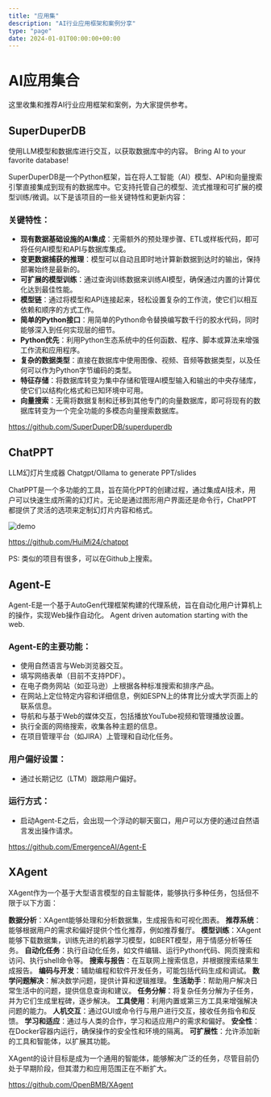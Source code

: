 ```yaml
---
title: "应用集"
description: "AI行业应用框架和案例分享"
type: "page"
date: 2024-01-01T00:00:00+00:00
---
```


# AI应用集合
这里收集和推荐AI行业应用框架和案例，为大家提供参考。

## SuperDuperDB
使用LLM模型和数据库进行交互，以获取数据库中的内容。
Bring AI to your favorite database!

SuperDuperDB是一个Python框架，旨在将人工智能（AI）模型、API和向量搜索引擎直接集成到现有的数据库中。它支持托管自己的模型、流式推理和可扩展的模型训练/微调。以下是该项目的一些关键特性和更新内容：

### 关键特性：
- **现有数据基础设施的AI集成**：无需额外的预处理步骤、ETL或样板代码，即可将任何AI模型和API与数据库集成。
- **变更数据捕获的推理**：模型可以自动且即时地计算新数据到达时的输出，保持部署始终是最新的。
- **可扩展的模型训练**：通过查询训练数据来训练AI模型，确保通过内置的计算优化达到最佳性能。
- **模型链**：通过将模型和API连接起来，轻松设置复杂的工作流，使它们以相互依赖和顺序的方式工作。
- **简单的Python接口**：用简单的Python命令替换编写数千行的胶水代码，同时能够深入到任何实现层的细节。
- **Python优先**：利用Python生态系统中的任何函数、程序、脚本或算法来增强工作流和应用程序。
- **复杂的数据类型**：直接在数据库中使用图像、视频、音频等数据类型，以及任何可以作为Python字节编码的类型。
- **特征存储**：将数据库转变为集中存储和管理AI模型输入和输出的中央存储库，使它们以结构化格式和已知环境中可用。
- **向量搜索**：无需将数据复制和迁移到其他专门的向量数据库，即可将现有的数据库转变为一个完全功能的多模态向量搜索数据库。

https://github.com/SuperDuperDB/superduperdb

## ChatPPT
LLM幻灯片生成器
Chatgpt/Ollama to generate PPT/slides

ChatPPT是一个多功能的工具，旨在简化PPT的创建过程，通过集成AI技术，用户可以快速生成所需的幻灯片。无论是通过图形用户界面还是命令行，ChatPPT都提供了灵活的选项来定制幻灯片内容和格式。

![demo](https://github.com/HuiMi24/chatppt/raw/main/demo1.png)

https://github.com/HuiMi24/chatppt

PS: 类似的项目有很多，可以在Github上搜索。

## Agent-E

Agent-E是一个基于AutoGen代理框架构建的代理系统，旨在自动化用户计算机上的操作，实现Web操作自动化。
Agent driven automation starting with the web.

### Agent-E的主要功能：
- 使用自然语言与Web浏览器交互。
- 填写网络表单（目前不支持PDF）。
- 在电子商务网站（如亚马逊）上根据各种标准搜索和排序产品。
- 在网站上定位特定内容和详细信息，例如ESPN上的体育比分或大学页面上的联系信息。
- 导航和与基于Web的媒体交互，包括播放YouTube视频和管理播放设置。
- 执行全面的网络搜索，收集各种主题的信息。
- 在项目管理平台（如JIRA）上管理和自动化任务。

### 用户偏好设置：
- 通过长期记忆（LTM）跟踪用户偏好。

### 运行方式：
- 启动Agent-E之后，会出现一个浮动的聊天窗口，用户可以方便的通过自然语言发出操作请求。

https://github.com/EmergenceAI/Agent-E

## XAgent

XAgent作为一个基于大型语言模型的自主智能体，能够执行多种任务，包括但不限于以下方面：

**数据分析**：XAgent能够处理和分析数据集，生成报告和可视化图表。
**推荐系统**：能够根据用户的需求和偏好提供个性化推荐，例如推荐餐厅。
**模型训练**：XAgent能够下载数据集，训练先进的机器学习模型，如BERT模型，用于情感分析等任务。
**自动化任务**：执行自动化任务，如文件编辑、运行Python代码、网页搜索和访问、执行shell命令等。
**搜索与报告**：在互联网上搜索信息，并根据搜索结果生成报告。
**编码与开发**：辅助编程和软件开发任务，可能包括代码生成和调试。
**数学问题解决**：解决数学问题，提供计算和逻辑推理。
**生活助手**：帮助用户解决日常生活中的问题，提供信息查询和建议。
**任务分解**：将复杂任务分解为子任务，并为它们生成里程碑，逐步解决。
**工具使用**：利用内置或第三方工具来增强解决问题的能力。
**人机交互**：通过GUI或命令行与用户进行交互，接收任务指令和反馈。
**学习和适应**：通过与人类的合作，学习和适应用户的需求和偏好。
**安全性**：在Docker容器内运行，确保操作的安全性和环境的隔离。
**可扩展性**：允许添加新的工具和智能体，以扩展其功能。

XAgent的设计目标是成为一个通用的智能体，能够解决广泛的任务，尽管目前仍处于早期阶段，但其潜力和应用范围正在不断扩大。

https://github.com/OpenBMB/XAgent


